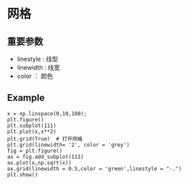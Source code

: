 # 网格   

## 重要参数   
- linestyle : 线型
- linewidth : 线宽
- color ： 颜色

## Example   
```
x = np.linspace(0,10,100);
plt.figure()
plt.subplot(111)
plt.plot(x,x**2)
plt.grid(True)  # 打开网格
plt.grid(linewidth= '2', color = 'grey')
fig = plt.figure()
ax = fig.add_subplot(111)
ax.plot(x,np.sqrt(x))
ax.grid(linewidth = 0.5,color = 'green',linestyle = "-.")
plt.show()
```
